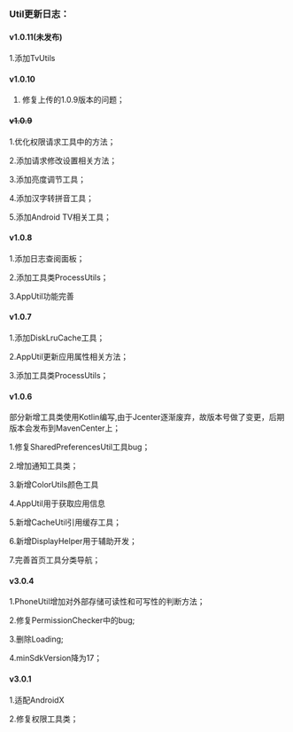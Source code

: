
### Util更新日志：

#### v1.0.11(未发布)

1.添加TvUtils

#### v1.0.10

1. 修复上传的1.0.9版本的问题；

####  ~~v1.0.9~~

1.优化权限请求工具中的方法；

2.添加请求修改设置相关方法；

3.添加亮度调节工具；

4.添加汉字转拼音工具；

5.添加Android TV相关工具；

#### v1.0.8

1.添加日志查阅面板；

2.添加工具类ProcessUtils；

3.AppUtil功能完善

#### v1.0.7

1.添加DiskLruCache工具；

2.AppUtil更新应用属性相关方法；

3.添加工具类ProcessUtils；

#### v1.0.6

部分新增工具类使用Kotlin编写,由于Jcenter逐渐废弃，故版本号做了变更，后期版本会发布到MavenCenter上；

1.修复SharedPreferencesUtil工具bug；

2.增加通知工具类；

3.新增ColorUtils颜色工具

4.AppUtil用于获取应用信息

5.新增CacheUtil引用缓存工具；

6.新增DisplayHelper用于辅助开发；

7.完善首页工具分类导航；

#### v3.0.4

1.PhoneUtil增加对外部存储可读性和可写性的判断方法；

2.修复PermissionChecker中的bug;

3.删除Loading;

4.minSdkVersion降为17；

#### v3.0.1

1.适配AndroidX

2.修复权限工具类；

